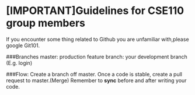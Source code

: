 # [IMPORTANT]Guidelines for CSE110 group members

If you encounter some thing related to Github you are unfamiliar with,please google Git101.


###Branches
master: production
feature branch: your development branch (E.g. login)

###Flow:
Create a branch off master. 
Once a code is stable, create a pull request to master.(Merge)
Remember to **sync** before and after writing your code.
